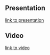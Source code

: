 ## Presentation

[link to presentation](https://www.canva.com/design/DAFvsTF7LDg/YMH2IHL2P-H9ZHjgJ2tjTw/edit?utm_content=DAFvsTF7LDg&utm_campaign=designshare&utm_medium=link2&utm_source=sharebutton)

## Video

[link to video](https://youtu.be/BdqXn-t1qiw)
